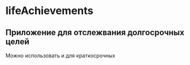# lifeAchievements #
## Приложение для отслежвания долгосрочных целей ##
Можно использовать и для краткосрочных
